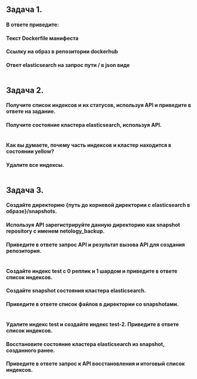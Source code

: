 ## **Задача 1.**
#### В ответе приведите:
#### Текст Dockerfile манифеста
#### Ссылку на образ в репозитории dockerhub
#### Ответ elasticsearch на запрос пути / в json виде
```
```
## **Задача 2.**
#### Получите список индексов и их статусов, используя API и приведите в ответе на задание.
#### Получите состояние кластера elasticsearch, используя API.
```
```
#### Как вы думаете, почему часть индексов и кластер находится в состоянии yellow?
#### Удалите все индексы.
```
```
## **Задача 3.**
#### Создайте директорию {путь до корневой директории с elasticsearch в образе}/snapshots.
#### Используя API зарегистрируйте данную директорию как snapshot repository c именем netology_backup.
#### Приведите в ответе запрос API и результат вызова API для создания репозитория.
```
```
#### Создайте индекс test с 0 реплик и 1 шардом и приведите в ответе список индексов.
#### Создайте snapshot состояния кластера elasticsearch.
#### Приведите в ответе список файлов в директории со snapshotами.
```
```
#### Удалите индекс test и создайте индекс test-2. Приведите в ответе список индексов.
#### Восстановите состояние кластера elasticsearch из snapshot, созданного ранее.
#### Приведите в ответе запрос к API восстановления и итоговый список индексов.
```
```
